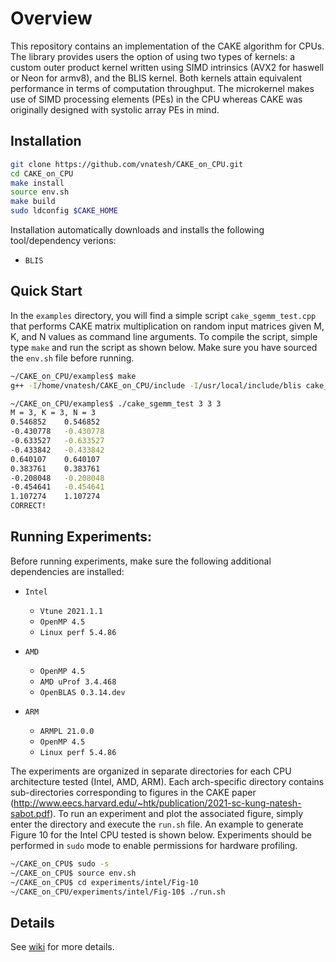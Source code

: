 # Overview
This repository contains an implementation of the CAKE algorithm for CPUs. The library provides users the option of using two types of kernels: a custom outer product kernel written using SIMD intrinsics (AVX2 for haswell or Neon for armv8), and the BLIS kernel. Both kernels attain equivalent performance in terms of computation throughput. The microkernel makes use of SIMD processing elements (PEs) in the CPU whereas CAKE was originally designed with systolic array PEs in mind.

## Installation

```bash
git clone https://github.com/vnatesh/CAKE_on_CPU.git
cd CAKE_on_CPU
make install
source env.sh
make build
sudo ldconfig $CAKE_HOME
```

Installation automatically downloads and installs the following tool/dependency verions:

* `BLIS` 


## Quick Start

In the `examples` directory, you will find a simple script `cake_sgemm_test.cpp` that performs CAKE matrix multiplication on random input matrices given M, K, and N values as command line arguments. To compile the script, simple type `make` and run the script as shown below. Make sure you have sourced the `env.sh` file before running. 

```bash
~/CAKE_on_CPU/examples$ make
g++ -I/home/vnatesh/CAKE_on_CPU/include -I/usr/local/include/blis cake_sgemm_test.cpp -L/home/vnatesh/CAKE_on_CPU -lcake -o cake_sgemm_test

~/CAKE_on_CPU/examples$ ./cake_sgemm_test 3 3 3
M = 3, K = 3, N = 3
0.546852	0.546852
-0.430778	-0.430778
-0.633527	-0.633527
-0.433842	-0.433842
0.640107	0.640107
0.383761	0.383761
-0.208048	-0.208048
-0.454641	-0.454641
1.107274	1.107274
CORRECT!
```

## Running Experiments:

Before running experiments, make sure the following additional dependencies are installed:

* `Intel`
	* `Vtune 2021.1.1` 
	* `OpenMP 4.5` 
	* `Linux perf 5.4.86` 

* `AMD` 
	* `OpenMP 4.5` 
	* `AMD uProf 3.4.468` 
	* `OpenBLAS 0.3.14.dev` 

* `ARM` 
	* `ARMPL 21.0.0` 
	* `OpenMP 4.5` 
	* `Linux perf 5.4.86` 

The experiments are organized in separate directories for each CPU architecture tested (Intel, AMD, ARM). Each arch-specific directory contains sub-directories corresponding to figures in the CAKE paper (<http://www.eecs.harvard.edu/~htk/publication/2021-sc-kung-natesh-sabot.pdf>). To run an experiment and plot the associated figure, simply enter the directory and execute the `run.sh` file. An example to generate Figure 10 for the Intel CPU tested is shown below. Experiments should be performed in `sudo` mode to enable permissions for hardware profiling.

```bash
~/CAKE_on_CPU$ sudo -s
~/CAKE_on_CPU$ source env.sh
~/CAKE_on_CPU$ cd experiments/intel/Fig-10
~/CAKE_on_CPU/experiments/intel/Fig-10$ ./run.sh
```

## Details
See [wiki](https://github.com/vnatesh/CAKE_on_CPU/wiki) for more details.

<!-- <p align = "center">
<img  src="https://github.com/vnatesh/maestro/blob/master/images/cake_diagram.png" width="500">
</p>
 -->


